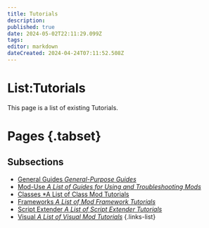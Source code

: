 ```yaml
---
title: Tutorials
description: 
published: true
date: 2024-05-02T22:11:29.099Z
tags: 
editor: markdown
dateCreated: 2024-04-24T07:11:52.508Z
---
```


# List:Tutorials
This page is a list of existing Tutorials.

# Pages {.tabset}
## Subsections
- [General Guides *General-Purpose Guides*](General)
- [Mod-Use *A List of Guides for Using and Troubleshooting Mods*](Mod-Use)
- [Classes *A List of Class Mod Tutorials](Classes)
- [Frameworks *A List of Mod Framework Tutorials*](Mod-Frameworks)
- [Script Extender *A List of Script Extender Tutorials*](ScriptExtender)
- [Visual *A List of Visual Mod Tutorials*](Visual)
{.links-list}
